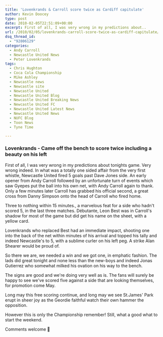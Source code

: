 ```yaml
---
title: 'Lovenkrands & Carroll score twice as Cardiff capitulate'
author: Kevin Doocey
type: post
date: 2010-02-05T22:51:09+00:00
excerpt: First of all, I was very wrong in my predictions about..
url: /2010/02/05/lovenkrands-carroll-score-twice-as-cardiff-capitulate/
dsq_thread_id:
  - "92806129"
categories:
  - Andy Carroll
  - Newcastle United News
  - Peter Lovenkrands
tags:
  - Chris Hughton
  - Coca Cola Championship
  - Mike Ashley
  - Newcastle news
  - Newcastle site
  - Newcastle United
  - Newcastle United Blog
  - Newcastle United Breaking News
  - Newcastle United FC
  - Newcastle United Latest News
  - Newcastle United News
  - NUFC Blog
  - Toon News
  - Tyne Time

---
```

### Lovenkrands - Came off the bench to score twice including a beauty on his left

First of all, I was very wrong in my predictions about tonights game. Very wrong indeed. In what was a totally one sided affair from the very first whistle, Newcastle United fired 5 goals past Dave Jones side. An early opener from Andy Carroll followed by an unfortunate turn of events which saw Gyepes put the ball into his own net, with Andy Carroll again to thank. Only a few  minutes later Carroll has grabbed his official second, a great cross from Danny Simpson onto the head of Carroll who fired home.

Three to nothing within 15 minutes., a marvelous feat for a side who hadn't scored 5, in the last three matches. Débutante, Leon Best was in Carroll's shadow for most of the game but did get his name on the sheet, with a yellow card.

Lovenkrands who replaced Best had an immediate impact, shooting one into the back of the net within minutes of his arrival and topped his tally and indeed Newcastle's to 5, with a sublime curler on his left peg. A strike Alan Shearer would be proud of.

So there we are, we needed a win and we got one, in emphatic fashion. The lads did great tonight and none less than the new-boys and indeed Jonas Gutierrez who somewhat milked his ovation on his way to the bench.

The signs are good and we're doing very well as is. The fans will surely be happy to see we've scored five against a side that are looking themselves, for promotion come May.

Long may this free scoring continue, and long may we see St.James' Park erupt in sheer joy as the Geordie faithful watch their own hammer the opposition.

However this is only the Championship remember! Still, what a good what to start the weekend.

Comments welcome 🙂
